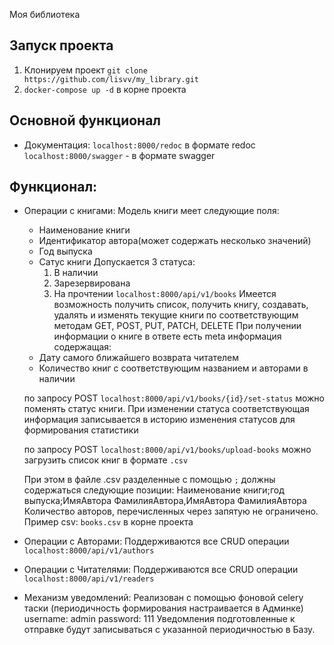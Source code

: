Моя библиотека

## Запуск проекта
1. Клонируем проект `git clone https://github.com/lisvv/my_library.git`
2. `docker-compose up -d` в корне проекта

## Основной функционал

- Документация:
    `localhost:8000/redoc` в формате redoc
    `localhost:8000/swagger` - в формате swagger

## Функционал:

- Операции с книгами:
     Модель книги меет следующие поля:
     - Наименование книги
     - Идентификатор автора(может содержать несколько значений)
     - Год выпуска
     - Сатус книги
     Допускается 3 статуса:
       1. В наличии
       2. Зарезервирована
       3. На прочтении
    `localhost:8000/api/v1/books`
     Имеется возможность получить список, получить книгу, создавать, удалять и изменять текущие книги 
     по соответствующим методам GET, POST, PUT, PATCH, DELETE
     При получении информации о книге в ответе есть meta информация содержащая:
     - Дату самого ближайшего возврата читателем
     - Количество книг с соответствующим названием и авторами в наличии
     
     по запросу POST `localhost:8000/api/v1/books/{id}/set-status`
     можно поменять статус книги. 
     При изменении статуса соответствующая информация 
     записывается в историю изменения статусов для формирования статистики
     
     по запросу POST `localhost:8000/api/v1/books/upload-books`
     можно загрузить список книг в формате `.csv`

     При этом в файле .csv разделенные с помощью `;` должны содержаться следующие позиции:
     Наименование книги;год выпуска;ИмяАвтора ФамилияАвтора,ИмяАвтора ФамилияАвтора
     Количество авторов, перечисленных через запятую не ограничено.
     Пример csv: `books.csv` в корне проекта
- Операции с Авторами:
    Поддерживаются все CRUD операции
    `localhost:8000/api/v1/authors`

- Операции с Читателями:
    Поддерживаются все CRUD операции
    `localhost:8000/api/v1/readers`
    
- Механизм уведомлений:
    Реализован с помощью фоновой celery таски (периодичность формирования настраивается в Админке)
    username: admin
    password: 111
    Уведомления подготовленные к отправке будут записываться с указанной
    периодичностью в Базу.
